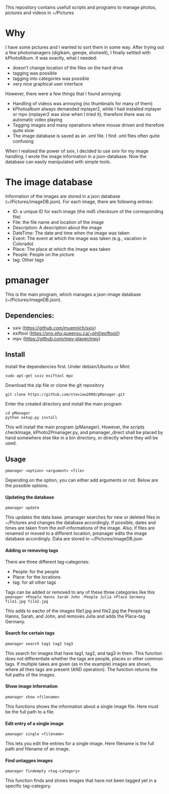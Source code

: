 This repository contains usefull scripts and programs to manage photos, pictures and videos in ~/Pictures

# Why

I have some pictures and I wanted to sort them in some way. After trying out a few photomanagers
(digikam,  geeqie, shotwell), I finally settled with kPhotoAlbum. It was exactly, what I needed:
	
 - doesn't change location of the files on the hard drive
 - tagging was possible
 - tagging into categories was possible
 - very nice graphical user interface

However, there were a few things that I found annoying:

 - Handling of videos was annoying (no thumbnails for many of them)
 - kPhotoalbum always demanded mplayer2, while I had installed mplayer or mpv (mplayer2 was slow when I tried it), therefore there was no automatic video playing
 - Tagging images and many operations where mouse driven and therefore quite slow
 - The image database is saved as an .xml file. I find .xml files often quite confusing

When I realised the power of sxiv, I decided to use sxiv for my image handling. I wrote the image
information in a json-database. Now the database can easily manipulated with simple tools.

# The image database
Information of the images are stored in a json database (~/Pictures/imageDB.json). For each image,
there are following entries:
 - ID:	 		a unique ID for each image (the md5 checksum of the corresponding file)
 - File: 		the file name and location of the image 
 - Description: A description about the image
 - DateTime:	The date and time when the image was taken
 - Event:		The event at which the image was taken (e.g., vacation in Colorado)
 - Place:		The place at which the image was taken 
 - People:		People on the picture
 - tag:			Other tags

# pmanager
This is the main program, which manages a json-image database (~/Pictures/imageDB.json). 


## Dependencies:
 - sxiv (https://github.com/muennich/sxiv)
 - exiftool (https://sno.phy.queensu.ca/~phil/exiftool/)
 - mpv (https://github.com/mpv-player/mpv)

## Install
Install the dependencies first. Under debian/Ubuntu or Mint:

```sudo apt-get sxiv exiftool mpv```

Download the zip file or clone the git repository

```git clone https://github.com/steview2000/pManager.git```

Enter the created directory and install the main program

```
cd pManager
python setup.py install
```

This will install the main program (pManager). However, the scripts checkImage, kPhoto2Pmanager.py,
and pmanager_direct shall be placed by hand somewhere else like in a bin directory, or directly where
they will be used.


## Usage

```pmanager <option> <argument> <file>```

Depending on the option, you can either add arguments or not. Below are the possible options.

#### Updating the database

```pmanager update```

This updates the data base. pmanager searches for new or deleted files in ~/Pictures and changes the
database accordingly. If possible, dates and times are taken from the exif-informations of the image.
Also, if files are renamed or moved to a different location, pmanager edits the image database
accordingly. Data are stored in ~/Pictures/imageDB.json

#### Adding or removing tags
There are three different tag-categories:

 - People: for the people
 - Place:  for the locations
 - tag:	  for all other tags

Tags can be added or removed to any of these three categories like this
```pmanager +People Hanns Sarah John -People Julia +Place Germany file1.jpg file2.jpg```

This adds to eacho of the images file1.jpg and file2.jpg the People tag Hanns, Sarah, and John, and
removes Julia and adds the Place-tag Germany.

#### Search for certain tags

```pmanager search tag1 tag2 tag3```

This search for images that have tag1, tag2, and tag3 in them. This function does not differentiate
whether the tags are people, places or other common tags. If multiple takes are given (as in the
example) images are shown, where all thes tags are present (AND operation). The function returns the
full paths of the images.

#### Show image information

```pmanager show <filename>```

This functions shows the information about a single image file. Here <filename> must be the full
path to a file.

#### Edit entry of a single image

```pmanager single <filename>```

This lets you edit the entries for a single image. Here filename is the full path and filename of an
image.

#### Find untagges images

```pmanager findempty <tag-category>```

This function finds and shows images that have not been tagged yet in a specific tag-category.


	


